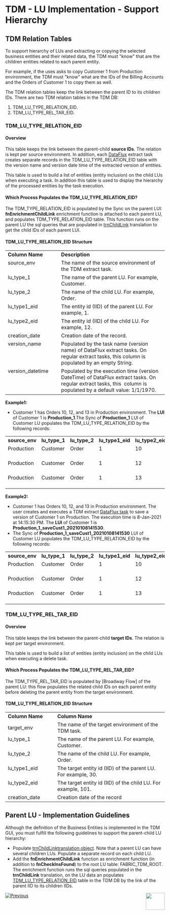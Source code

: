 # TDM - LU Implementation - Support Hierarchy 

## TDM Relation Tables

To support  hierarchy of LUs and extracting or copying the selected business entities and their related data, the TDM must "know" that are the children entities related to each parent entity.

For example, if the uses asks to copy Customer 1 from Production environment, the TDM must "know" what are the IDs of the Billing Accounts and the Orders of Customer 1 to copy them as well. 

The TDM relation tables keep the link between the parent ID to its children IDs. There are two TDM relation tables in the TDM DB:

1. TDM_LU_TYPE_RELATION_EID.
2. TDM_LU_TYPE_REL_TAR_EID.

### TDM_LU_TYPE_RELATION_EID

#### Overview

This table keeps the link between the parent-child **source IDs**. The relation is kept per source environment. In addition, each [DataFlux](/articles/TDM/tdm_overview/02_tdm_glossary.md#data-flux) extract task creates separate records in the TDM_LU_TYPE_RELATION_EID table with the version name and version date time of the extracted version of entities.

This table is used to build a list of entities (entity inclusion) on the child LUs when executing a task. In addition this table is used to display the hierarchy of the processed entities by the task execution. 

#### Which Process Populates the TDM_LU_TYPE_RELATION_EID? 

The TDM_TYPE_RELATION_EID is populated by the Sync on the parent LUI:  **fnEnrichmentChildLink** enrichment function is attached to each parent LU, and populates TDM_TYPE_RELATION_EID table.  This function runs on the parent LU the sql queries that are populated in [trnChildLink](/articles/TDM/tdm_implementation/05_tdm_lu_implementation_general.md#trnchildlink) translation to get the child IDs of each parent LUI.

#### TDM_LU_TYPE_RELATION_EID Structure

<table width="900pxl">
<tbody>
<tr>
<td valign="top" width="200pxl"><strong>Column Name</strong></td>
<td valign="top" width="760pxl"><strong>Description</strong></td>
</tr>
<tr>
<td valign="top" width="200pxl">source_env</td>
<td valign="top" width="700pxl">The name of the source environment of the TDM extract task.</td>
</tr>
<tr>
<td valign="top" width="200pxl">lu_type_1</td>
<td valign="top" width="700pxl">The name of the parent LU. For example, Customer.</td>
</tr>
<tr>
<td valign="top" width="200pxl">lu_type_2</td>
<td valign="top" width="700pxl">The name of the child LU. For example, Order.</td>
</tr>
<tr>
<td valign="top" width="200pxl">lu_type1_eid</td>
<td valign="top" width="700pxl">The entity id (IID) of the parent LU. For example, 1.</td>
</tr>
<tr>
<td valign="top" width="200pxl">lu_type2_eid</td>
<td valign="top" width="700pxl">The entity id (IID) of the child LU. For example, 12.</td>
</tr>
<tr>
<td valign="top" width="200pxl">creation_date</td>
<td valign="top" width="700pxl">Creation date of the record.</td>
</tr>
<tr>
<td valign="top" width="200pxl">version_name</td>
<td valign="top" width="700pxl">Populated by the task name (version name) of DataFlux extract tasks. On regular extract tasks, this column is populated by an empty String.</td>
</tr>
<tr>
<td valign="top" width="200pxl">version_datetime</td>
<td valign="top" width="700pxl">Populated by the execution time (version DateTime) of DataFlux extract tasks. On regular extract tasks, this&nbsp; column is populated by a default value: 1/1/1970.</td>
</tr>
</tbody>
</table>

**Example1:**

- Customer 1 has Orders 10, 12, and 13 in Production environment. The **LUI** of Customer 1 is **Production_1**.The Sync of **Production_1** LUI of Customer LU populates the TDM_LU_TYPE_RELATION_EID by the following records:

<table width="900pxl">
<tbody>
<tr>
<td valign="top" width="100pxl"><strong>source_env</strong></td>
<td valign="top" width="100pxl"><strong>lu_type_1</strong></td>
<td valign="top" width="100pxl"><strong>lu_type_2</strong></td>
<td valign="top" width="100pxl"><strong>lu_type1_eid</strong></td>
<td valign="top" width="100pxl"><strong>lu_type2_eid</strong></td>
<td valign="top" width="150pxl"><strong>creation_date</strong></td>
<td valign="top" width="100pxl"><strong>version_name</strong></td>
<td valign="top" width="150pxl"><strong>version_datetime</strong></td>
</tr>
<tr>
<td valign="top" width="100pxl">Production</td>
<td valign="top" width="100pxl">Customer</td>
<td valign="top" width="100pxl">Order</td>
<td valign="top" width="100pxl">1</td>
<td valign="top" width="100pxl">10</td>
<td valign="top" width="150pxl">1/8/2021 13:31</td>
<td valign="top" width="100pxl">&nbsp;</td>
<td valign="top" width="150pxl">1/1/1970 00:00</td>
</tr>
<tr>
<td valign="top" width="100pxl">Production</td>
<td valign="top" width="100pxl">Customer</td>
<td valign="top" width="100pxl">Order</td>
<td valign="top" width="100pxl">1</td>
<td valign="top" width="110pxl">12</td>
<td valign="top" width="150pxl">1/8/2021 13:31</td>
<td valign="top" width="100pxl">&nbsp;</td>
<td valign="top" width="150pxl">1/1/1970 00:00</td>
</tr>
<tr>
<td valign="top" width="100pxl">Production</td>
<td valign="top" width="100pxl">Customer</td>
<td valign="top" width="100pxl">Order</td>
<td valign="top" width="100pxl">1</td>
<td valign="top" width="100pxl">13</td>
<td valign="top" width="150pxl">1/8/2021 13:31</td>
<td valign="top" width="100pxl">&nbsp;</td>
<td valign="top" width="150pxl">1/1/1970 00:00</td>
</tr>
</tbody>
</table>

**Example2:**

- Customer 1 has Orders 10, 12, and 13 in Production environment. The user creates and executes a TDM extract [DataFlux task](/articles/TDM/tdm_overview/02_tdm_glossary.md#data-flux) to save a version of Customer 1 on Production. The execution time is 8-Jan-2021 at 14:15:30 PM.  The **LUI** of Customer 1 is **Production_1_saveCust1_20210108141530**.
- The Sync of **Production_1_saveCust1_20210108141530** LUI of Customer LU populates the TDM_LU_TYPE_RELATION_EID by the following records:

<table width="900pxl">
<tbody>
<tr>
<td valign="top" width="100pxl"><strong>source_env</strong></td>
<td valign="top" width="100pxl"><strong>lu_type_1</strong></td>
<td valign="top" width="100pxl"><strong>lu_type_2</strong></td>
<td valign="top" width="100pxl"><strong>lu_type1_eid</strong></td>
<td valign="top" width="100pxl"><strong>lu_type2_eid</strong></td>
<td valign="top" width="150pxl"><strong>creation_date</strong></td>
<td valign="top" width="100pxl"><strong>version_name</strong></td>
<td valign="top" width="150pxl"><strong>version_datetime</strong></td>
</tr>
<tr>
<td valign="top" width="100pxl">Production</td>
<td valign="top" width="100pxl">Customer</td>
<td valign="top" width="100pxl">Order</td>
<td valign="top" width="100pxl">1</td>
<td valign="top" width="100pxl">10</td>
<td valign="top" width="150pxl">1/8/2021 14:15:30</td>
<td valign="top" width="100pxl">saveCust1</td>
<td valign="top" width="150pxl">1/8/2021 14:15:30</td>
</tr>
<tr>
<td valign="top" width="100pxl">Production</td>
<td valign="top" width="100pxl">Customer</td>
<td valign="top" width="100pxl">Order</td>
<td valign="top" width="100pxl">1</td>
<td valign="top" width="100pxl">12</td>
<td valign="top" width="150pxl">1/8/2021 14:15:30</td>
<td valign="top" width="100pxl">saveCust1</td>
<td valign="top" width="150pxl">1/8/2021 14:15:30</td>
</tr>
<tr>
<td valign="top" width="100pxl">Production</td>
<td valign="top" width="100pxl">Customer</td>
<td valign="top" width="100pxl">Order</td>
<td valign="top" width="100pxl">1</td>
<td valign="top" width="100pxl">13</td>
<td valign="top" width="150pxl">1/8/2021 14:15:30</td>
<td valign="top" width="100pxl">saveCust1</td>
<td valign="top" width="150pxl">1/8/2021 14:15:30</td>
</tr>
</tbody>
</table>



### TDM_LU_TYPE_REL_TAR_EID

#### Overview

This table keeps the link between the parent-child **target IDs**. The relation is kept per target environment. 

This table is used to build a list of entities (entity inclusion) on the child LUs when executing a delete task. 

#### Which Process Populates the TDM_LU_TYPE_REL_TAR_EID? 

The TDM_TYPE_REL_TAR_EID is populated by [Broadway Flow] of the parent LU: this flow populates the related child IDs on each parent entity before deleting the parent entity  from the target environment. 

#### TDM_LU_TYPE_RELATION_EID Structure

<table width="900pxl">
<tbody>
<tr>
<td valign="top" width="200pxl"><strong>Column Name</strong></td>
<td valign="top" width="700pxl"><strong>Column Name</strong></td>
</tr>
<tr>
<td>target_env</td>
<td valign="top" width="700pxl">The name of the target environment of the TDM task.</td>
</tr>
<tr>
<td valign="top" width="200pxl">lu_type_1</td>
<td valign="top" width="700pxl">The name of the parent LU. For example, Customer.</td>
</tr>
<tr>
<td valign="top" width="200pxl">lu_type_2</td>
<td valign="top" width="700pxl">The name of the child LU. For example, Order.</td>
</tr>
<tr>
<td valign="top" width="200pxl">lu_type1_eid</td>
<td valign="top" width="700pxl">The target entity id (IID) of the parent LU. For example, 30.</td>
</tr>
<tr>
<td valign="top" width="200pxl">lu_type2_eid</td>
<td valign="top" width="700pxl">The target entity id (IID) of the child LU. For example, 101.</td>
</tr>
<tr>
<td valign="top" width="200pxl">creation_date</td>
<td valign="top" width="700pxl">Creation date of the record</td>
</tr>
</tbody>
</table>

## Parent LU - Implementation Guidelines 

Although the definition of the Business Entities is implemented in the TDM GUI, you must fulfill the following guidelines to support the parent-child LU hierarchy:

- Populate [trnChildLink](/articles/TDM/tdm_implementation/05_tdm_lu_implementation_general.md#trnchildlink)[translation object](/articles/09_translations/01_translations_overview_and_use_cases.md). Note that a parent LU can have several children LUs. Populate a separate record on each child LU. 
-  Add the **fnEnrichmentChildLink** function as enrichment function (in addition to **fnCheckInsFound**) to the root LU table: FABRIC_TDM_ROOT. The enrichment function runs the sql queries populated in the **trnChildLink** translation, on the LU data an  populates [TDM_LU_TYPE_RELATION_EID](/articles/TDM/tdm_architecture/02_tdm_database.md#tdm_lu_type_relation_eid)  table in the TDM DB by the link of the parent IID to its children IIDs.



[![Previous](/articles/images/Previous.png)](05_tdm_lu_implementation_general.md)[<img align="right" width="60" height="54" src="/articles/images/Next.png">](06_tdm_implementation_parameters_handling.md)

